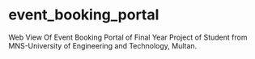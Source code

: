 # event_booking_portal
Web View Of Event Booking Portal of Final Year Project of Student from MNS-University of Engineering and Technology, Multan.
